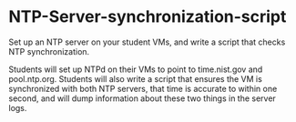 # NTP-Server-synchronization-script
Set up an NTP server on your student VMs, and write a script that checks NTP synchronization.

Students will set up NTPd on their VMs to point to time.nist.gov and pool.ntp.org.
Students will also write a script that ensures the VM is synchronized with both NTP servers, that time is accurate to within one second, and will dump information about these two things in the server logs.
